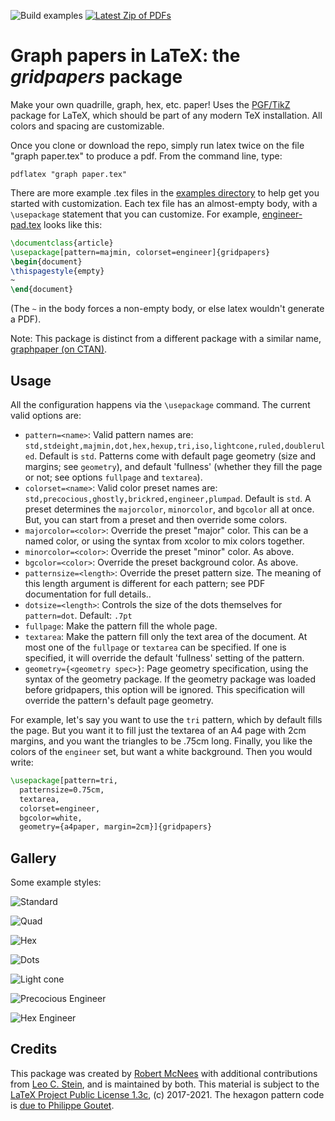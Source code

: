 ![Build examples](../../actions/workflows/pdflatex-examples.yml/badge.svg)
[![Latest Zip of PDFs](https://img.shields.io/badge/Zip_of_PDFs-latest-orange.svg?style=flat)](../gh-action-result/examples/pdfs.zip?raw=true)

# Graph papers in LaTeX: the *gridpapers* package
Make your own quadrille, graph, hex, etc. paper! Uses the [PGF/TikZ](https://en.wikipedia.org/wiki/PGF/TikZ) package for LaTeX, which should be part of any modern TeX installation. All colors and spacing are customizable.

Once you clone or download the repo, simply run latex twice on the
file "graph paper.tex" to produce a pdf. From the command line, type:

    pdflatex "graph paper.tex"

There are more example .tex files in the [examples
directory](./examples/) to help get you started with customization.
Each tex file has an almost-empty body, with a `\usepackage` statement
that you can customize.  For example,
[engineer-pad.tex](./examples/engineer-pad.tex) looks like this:
```latex
\documentclass{article}
\usepackage[pattern=majmin, colorset=engineer]{gridpapers}
\begin{document}
\thispagestyle{empty}
~
\end{document}
```
(The `~` in the body forces a non-empty body, or else latex wouldn't
generate a PDF).

Note: This package is distinct from a different package with a similar
name, [graphpaper (on CTAN)](https://www.ctan.org/pkg/graphpaper).

Usage
-----

All the configuration happens via the `\usepackage` command.  The
current valid options are:

* `pattern=<name>`:
Valid pattern names are:
`std,stdeight,majmin,dot,hex,hexup,tri,iso,lightcone,ruled,doubleruled`. Default
is `std`.  Patterns come with default page geometry (size and margins;
see `geometry`), and default 'fullness' (whether they fill the page or
not; see options `fullpage` and `textarea`).
* `colorset=<name>`:
Valid color preset names are:
`std,precocious,ghostly,brickred,engineer,plumpad`.  Default is `std`.  A
preset determines the `majorcolor`, `minorcolor`, and `bgcolor` all at
once.  But, you can start from a preset and then override some colors.
* `majorcolor=<color>`: Override the preset "major" color.  This can
  be a named color, or using the syntax from xcolor to mix colors
  together.
* `minorcolor=<color>`: Override the preset "minor" color.  As above.
* `bgcolor=<color>`: Override the preset background color.  As above.
* `patternsize=<length>`: Override the preset pattern size.  The
  meaning of this length argument is different for each pattern; see
  PDF documentation for full details..
* `dotsize=<length>`: Controls the size of the dots themselves for
  `pattern=dot`.  Default: `.7pt`
* `fullpage`: Make the pattern fill the whole page.
* `textarea`: Make the pattern fill only the text area of the
  document.  At most one of the `fullpage` or `textarea` can be
  specified.  If one is specified, it will override the default
  'fullness' setting of the pattern.
* `geometry={<geometry spec>}`: Page geometry specification, using the
  syntax of the geometry package.  If the geometry package was loaded
  before gridpapers, this option will be ignored.  This specification
  will override the pattern's default page geometry.

For example, let's say you want to use the `tri` pattern, which by
default fills the page.  But you want it to fill just the textarea of
an A4 page with 2cm margins, and you want the triangles to be .75cm long.
Finally, you like the colors of the `engineer` set, but want a white
background.  Then you would write:
```latex
\usepackage[pattern=tri,
  patternsize=0.75cm,
  textarea,
  colorset=engineer,
  bgcolor=white,
  geometry={a4paper, margin=2cm}]{gridpapers}
```

Gallery
-------

Some example styles:

![Standard](./screenshots/std.jpg "Standard")

![Quad](./screenshots/quad.jpg "Quadrille")

![Hex](./screenshots/hex.jpg "Hex")

![Dots](./screenshots/dot.jpg "Dots")

![Light cone](./screenshots/lightcone.jpg "Light cone")

![Precocious Engineer](./screenshots/rosie.png "Precocious Engineer color scheme")

![Hex Engineer](./screenshots/hexengineer.png "Hex grid with Engineering Pad color scheme")

Credits
-------

This package was created by [Robert McNees](http://jacobi.luc.edu/)
with additional contributions from [Leo
C. Stein](http://duetosymmetry.com/), and is maintained by both.  This
material is subject to the [LaTeX Project Public License
1.3c](https://www.ctan.org/license/lppl1.3), (c) 2017-2021.  The
hexagon pattern code is [due to Philippe
Goutet](https://tex.stackexchange.com/questions/6019/drawing-hexagons/6128#6128).
